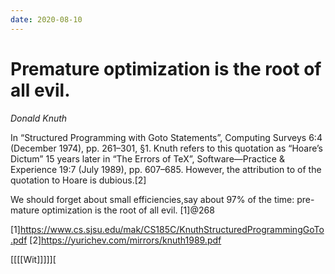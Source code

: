 ```yaml
---
date: 2020-08-10
---
```


# Premature optimization is the root of all evil.

*Donald Knuth*


In “Structured Programming with Goto Statements”, Computing Surveys 6:4 (December 1974), pp. 261–301, §1. Knuth refers to this quotation as “Hoare’s Dictum” 15 years later in “The Errors of TeX”, Software—Practice & Experience 19:7 (July 1989), pp. 607–685. However, the attribution to of the quotation to Hoare is dubious.[2]

We should forget about small efficiencies,say about 97% of the time: pre-mature optimization is the root of all evil. [1]@268

[1]https://www.cs.sjsu.edu/mak/CS185C/KnuthStructuredProgrammingGoTo.pdf 
[2]https://yurichev.com/mirrors/knuth1989.pdf

[[[[Wit]]]]][
